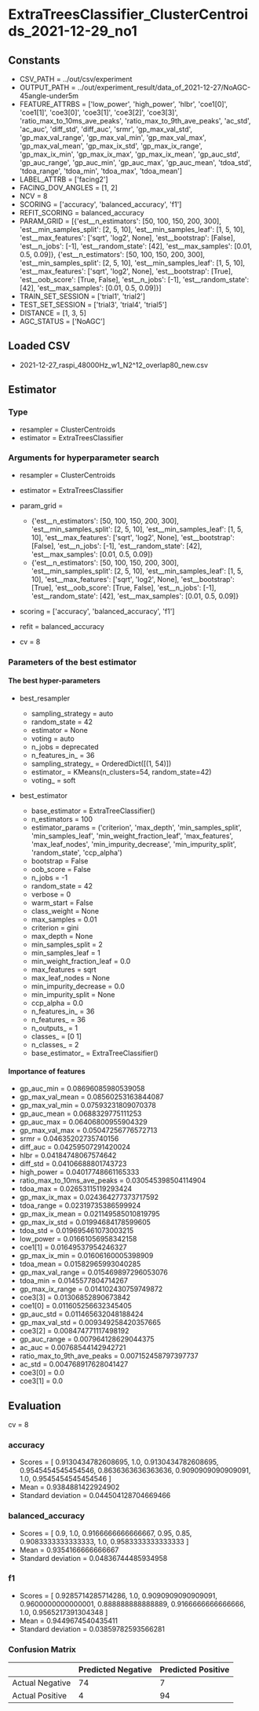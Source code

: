 # ExtraTreesClassifier_ClusterCentroids_2021-12-29_no1
## Constants
- CSV_PATH = ../out/csv/experiment
- OUTPUT_PATH = ../out/experiment_result/data_of_2021-12-27/NoAGC-45angle-under5m
- FEATURE_ATTRBS = ['low_power', 'high_power', 'hlbr', 'coe1[0]', 'coe1[1]', 'coe3[0]', 'coe3[1]', 'coe3[2]', 'coe3[3]', 'ratio_max_to_10ms_ave_peaks', 'ratio_max_to_9th_ave_peaks', 'ac_std', 'ac_auc', 'diff_std', 'diff_auc', 'srmr', 'gp_max_val_std', 'gp_max_val_range', 'gp_max_val_min', 'gp_max_val_max', 'gp_max_val_mean', 'gp_max_ix_std', 'gp_max_ix_range', 'gp_max_ix_min', 'gp_max_ix_max', 'gp_max_ix_mean', 'gp_auc_std', 'gp_auc_range', 'gp_auc_min', 'gp_auc_max', 'gp_auc_mean', 'tdoa_std', 'tdoa_range', 'tdoa_min', 'tdoa_max', 'tdoa_mean']
- LABEL_ATTRB = ['facing2']
- FACING_DOV_ANGLES = [1, 2]
- NCV = 8
- SCORING = ['accuracy', 'balanced_accuracy', 'f1']
- REFIT_SCORING = balanced_accuracy
- PARAM_GRID = [{'est__n_estimators': [50, 100, 150, 200, 300], 'est__min_samples_split': [2, 5, 10], 'est__min_samples_leaf': [1, 5, 10], 'est__max_features': ['sqrt', 'log2', None], 'est__bootstrap': [False], 'est__n_jobs': [-1], 'est__random_state': [42], 'est__max_samples': [0.01, 0.5, 0.09]}, {'est__n_estimators': [50, 100, 150, 200, 300], 'est__min_samples_split': [2, 5, 10], 'est__min_samples_leaf': [1, 5, 10], 'est__max_features': ['sqrt', 'log2', None], 'est__bootstrap': [True], 'est__oob_score': [True, False], 'est__n_jobs': [-1], 'est__random_state': [42], 'est__max_samples': [0.01, 0.5, 0.09]}]
- TRAIN_SET_SESSION = ['trial1', 'trial2']
- TEST_SET_SESSION = ['trial3', 'trial4', 'trial5']
- DISTANCE = [1, 3, 5]
- AGC_STATUS = ['NoAGC']

## Loaded CSV
- 2021-12-27_raspi_48000Hz_w1_N2^12_overlap80_new.csv

## Estimator
### Type
- resampler = ClusterCentroids
- estimator = ExtraTreesClassifier

### Arguments for hyperparameter search
- resampler = ClusterCentroids
- estimator = ExtraTreesClassifier
- param_grid = 
	- {'est__n_estimators': [50, 100, 150, 200, 300], 'est__min_samples_split': [2, 5, 10], 'est__min_samples_leaf': [1, 5, 10], 'est__max_features': ['sqrt', 'log2', None], 'est__bootstrap': [False], 'est__n_jobs': [-1], 'est__random_state': [42], 'est__max_samples': [0.01, 0.5, 0.09]}
	- {'est__n_estimators': [50, 100, 150, 200, 300], 'est__min_samples_split': [2, 5, 10], 'est__min_samples_leaf': [1, 5, 10], 'est__max_features': ['sqrt', 'log2', None], 'est__bootstrap': [True], 'est__oob_score': [True, False], 'est__n_jobs': [-1], 'est__random_state': [42], 'est__max_samples': [0.01, 0.5, 0.09]}

- scoring = ['accuracy', 'balanced_accuracy', 'f1']
- refit = balanced_accuracy
- cv = 8

### Parameters of the best estimator
#### The best hyper-parameters
- best_resampler
	- sampling_strategy = auto
	- random_state = 42
	- estimator = None
	- voting = auto
	- n_jobs = deprecated
	- n_features_in_ = 36
	- sampling_strategy_ = OrderedDict([(1, 54)])
	- estimator_ = KMeans(n_clusters=54, random_state=42)
	- voting_ = soft

- best_estimator
	- base_estimator = ExtraTreeClassifier()
	- n_estimators = 100
	- estimator_params = ('criterion', 'max_depth', 'min_samples_split', 'min_samples_leaf', 'min_weight_fraction_leaf', 'max_features', 'max_leaf_nodes', 'min_impurity_decrease', 'min_impurity_split', 'random_state', 'ccp_alpha')
	- bootstrap = False
	- oob_score = False
	- n_jobs = -1
	- random_state = 42
	- verbose = 0
	- warm_start = False
	- class_weight = None
	- max_samples = 0.01
	- criterion = gini
	- max_depth = None
	- min_samples_split = 2
	- min_samples_leaf = 1
	- min_weight_fraction_leaf = 0.0
	- max_features = sqrt
	- max_leaf_nodes = None
	- min_impurity_decrease = 0.0
	- min_impurity_split = None
	- ccp_alpha = 0.0
	- n_features_in_ = 36
	- n_features_ = 36
	- n_outputs_ = 1
	- classes_ = [0 1]
	- n_classes_ = 2
	- base_estimator_ = ExtraTreeClassifier()

#### Importance of features
- gp_auc_min = 0.08696085980539058
- gp_max_val_mean = 0.08560253163844087
- gp_max_val_min = 0.07593231809070378
- gp_auc_mean = 0.0688329775111253
- gp_auc_max = 0.06406800955904329
- gp_max_val_max = 0.05047256776572713
- srmr = 0.04635202735740156
- diff_auc = 0.04259507291420024
- hlbr = 0.04184748067574642
- diff_std = 0.04106688801743723
- high_power = 0.04017748661165333
- ratio_max_to_10ms_ave_peaks = 0.030545398504114904
- tdoa_max = 0.02653115119293424
- gp_max_ix_max = 0.024364277373717592
- tdoa_range = 0.02319735386599924
- gp_max_ix_mean = 0.021149585010819795
- gp_max_ix_std = 0.01994684178599605
- tdoa_std = 0.019695461073003215
- low_power = 0.01661056958342158
- coe1[1] = 0.01649537954246327
- gp_max_ix_min = 0.01606160005398909
- tdoa_mean = 0.01582965993040285
- gp_max_val_range = 0.015469897296053076
- tdoa_min = 0.0145577804714267
- gp_max_ix_range = 0.014102430759749872
- coe3[3] = 0.01306852890673842
- coe1[0] = 0.011605256632345405
- gp_auc_std = 0.011465632048188424
- gp_max_val_std = 0.009349258420357665
- coe3[2] = 0.008474771117498192
- gp_auc_range = 0.007964128629044375
- ac_auc = 0.00768544142942721
- ratio_max_to_9th_ave_peaks = 0.007152458797397737
- ac_std = 0.004768917628041427
- coe3[0] = 0.0
- coe3[1] = 0.0

## Evaluation
cv = 8
### accuracy
- Scores = [ 0.9130434782608695, 1.0, 0.9130434782608695, 0.9545454545454546, 0.8636363636363636, 0.9090909090909091, 1.0, 0.9545454545454546 ]
- Mean = 0.9384881422924902
- Standard deviation = 0.044504128704669466

### balanced_accuracy
- Scores = [ 0.9, 1.0, 0.9166666666666667, 0.95, 0.85, 0.9083333333333333, 1.0, 0.9583333333333333 ]
- Mean = 0.9354166666666667
- Standard deviation = 0.04836744485934958

### f1
- Scores = [ 0.9285714285714286, 1.0, 0.9090909090909091, 0.9600000000000001, 0.888888888888889, 0.9166666666666666, 1.0, 0.9565217391304348 ]
- Mean = 0.9449674540435411
- Standard deviation = 0.03859782593566281

### Confusion Matrix
|  | Predicted Negative | Predicted Positive |
| --- | --- | --- |
| Actual Negative | 74 | 7 |
| Actual Positive | 4 | 94 |

      